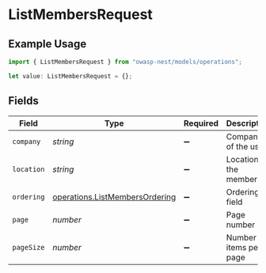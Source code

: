 # ListMembersRequest

## Example Usage

```typescript
import { ListMembersRequest } from "owasp-nest/models/operations";

let value: ListMembersRequest = {};
```

## Fields

| Field                                                                            | Type                                                                             | Required                                                                         | Description                                                                      |
| -------------------------------------------------------------------------------- | -------------------------------------------------------------------------------- | -------------------------------------------------------------------------------- | -------------------------------------------------------------------------------- |
| `company`                                                                        | *string*                                                                         | :heavy_minus_sign:                                                               | Company of the user                                                              |
| `location`                                                                       | *string*                                                                         | :heavy_minus_sign:                                                               | Location of the member                                                           |
| `ordering`                                                                       | [operations.ListMembersOrdering](../../models/operations/listmembersordering.md) | :heavy_minus_sign:                                                               | Ordering field                                                                   |
| `page`                                                                           | *number*                                                                         | :heavy_minus_sign:                                                               | Page number                                                                      |
| `pageSize`                                                                       | *number*                                                                         | :heavy_minus_sign:                                                               | Number of items per page                                                         |